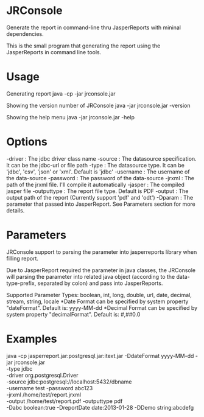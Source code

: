 JRConsole
=========
Generate the report in command-line thru JasperReports with mininal dependencies.

This is the small program that generating the report using the JasperReports in command line tools. 


Usage
=====
Generating report
   java -cp <jar-file> -jar jrconsole.jar <options>

Showing the version number of JRConsole
   java -jar jrconsole.jar -version

Showing the help menu
   java -jar jrconsole.jar -help

Options
=======
   -driver             : The jdbc driver class name
   -source             : The datasource specification. It can be the jdbc-url or file path
   -type               : The datasource type. It can be 'jdbc', 'csv', 'json' or 'xml'. Default is 'jdbc'
   -username           : The username of the data-source
   -password           : The password of the data-source
   -jrxml              : The path of the jrxml file. I'll compile it automatically
   -jasper             : The compiled jasper file
   -outputtype         : The report file type. Default is PDF
   -output             : The output path of the report (Currently support 'pdf' and 'odt')
   -Dparam             : The parameter that passed into JasperReport. See Parameters section for more details.

Parameters
==========
JRConsole support to parsing the parameter into jasperreports library when filling report.

Due to JasperReport required the parameter in java classes, the JRConsole will parsing the parameter into related java object (according to the data-type-prefix, separated by colon) and pass into JasperReports.

Supported Parameter Types:
   boolean, int, long, double, url, date, decimal, stream, string, locale
     *Date Format can be specified by system property "dateFormat". Default is: yyyy-MM-dd
     *Decimal Format can be specified by system property "decimalFormat". Default is: #,##0.0

Examples
========
   java -cp jasperreport.jar:postgresql.jar:itext.jar -DdateFormat yyyy-MM-dd -jar jrconsole.jar \
        -type jdbc \
        -driver org.postgresql.Driver \
        -source jdbc:postgresql://localhost:5432/dbname \
        -username test -password abc123 \
        -jrxml /home/test/report.jrxml \
        -output /home/test/report.pdf -outputtype pdf \
        -Dabc boolean:true -DreportDate date:2013-01-28 -DDemo string:abcdefg

